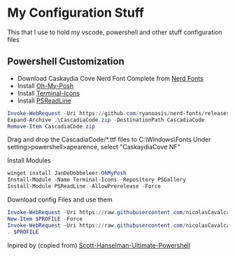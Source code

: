 # My Configuration Stuff
This that I use to hold my vscode, powershell and other stuff configuration files

## Powershell Customization
- Download Caskaydia Cove Nerd Font Complete from [Nerd Fonts]
- Install [Oh-My-Posh]
- Install [Terminal-Icons]
- Install [PSReadLine]

```powershell
Invoke-WebRequest -Uri https://github.com/ryanoasis/nerd-fonts/releases/download/v2.1.0/CascadiaCode.zip -OutFile CascadiaCode.zip
Expand-Archive .\CascadiaCode.zip -DestinationPath CascadiaCode
Remove-Item CascadiaCode.zip
```
Drag and drop the CascadiaCode/*.ttf files to C:\Windows\Fonts
Under setting>powershell>apearence, select "CaskaydiaCove NF"

Install Modules
```powershell
winget install JanDeDobbeleer.OhMyPosh
Install-Module -Name Terminal-Icons -Repository PSGallery
Install-Module PSReadLine -AllowPrerelease -Force
```

Download config Files and use them
```powershell
Invoke-WebRequest -Uri https://raw.githubusercontent.com/nicolasCavalcante/config-stuff/master/my_oh_my_posh.json -OutFile ~/my_oh_my_posh.json
New-Item $PROFILE -Force
Invoke-WebRequest -Uri https://raw.githubusercontent.com/nicolasCavalcante/config-stuff/master/profile.prof -OutFile $PROFILE
. $PROFILE
```


[Nerd Fonts]: https://www.nerdfonts.com/

[Oh-My-Posh]: https://ohmyposh.dev/

[Terminal-Icons]: https://github.com/devblackops/Terminal-Icons

[PSReadLine]: https://docs.microsoft.com/en-us/powershell/module/psreadline/about/about_psreadline?view=powershell-7.2

Inpired by (copied from) [Scott-Hanselman-Ultimate-Powershell](https://www.hanselman.com/blog/my-ultimate-powershell-prompt-with-oh-my-posh-and-the-windows-terminal)

